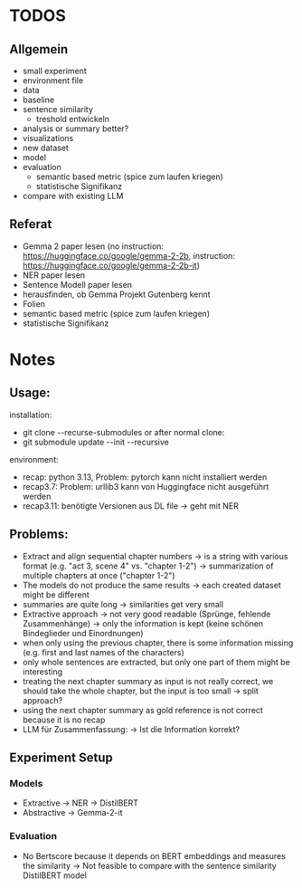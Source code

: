 # TODOS
## Allgemein
- small experiment
- environment file
- data
- baseline
- sentence similarity
    - treshold entwickeln
- analysis or summary better?
- visualizations
- new dataset
- model
- evaluation
    - semantic based metric (spice zum laufen kriegen)
    - statistische Signifikanz
- compare with existing LLM

## Referat
- Gemma 2 paper lesen (no instruction: https://huggingface.co/google/gemma-2-2b, instruction: https://huggingface.co/google/gemma-2-2b-it)
- NER paper lesen
- Sentence Modell paper lesen
- herausfinden, ob Gemma Projekt Gutenberg kennt
- Folien
- semantic based metric (spice zum laufen kriegen)
- statistische Signifikanz

# Notes
## Usage:
installation:
- git clone --recurse-submodules <insert-url>
or after normal clone: 
- git submodule update --init --recursive

environment: 
- recap: python 3.13, Problem: pytorch kann nicht installiert werden
- recap3.7: Problem: urllib3 kann von Huggingface nicht ausgeführt werden
- recap3.11: benötigte Versionen aus DL file  -> geht mit NER

## Problems:
- Extract and align sequential chapter numbers 
-> is a string with various format (e.g. "act 3, scene 4" vs. "chapter 1-2")
-> summarization of multiple chapters at once ("chapter 1-2")
- The models do not produce the same results -> each created dataset might be different
- summaries are quite long -> similarities get very small
- Extractive approach
-> not very good readable (Sprünge, fehlende Zusammenhänge)
-> only the information is kept (keine schönen Bindeglieder und Einordnungen)
- when only using the previous chapter, there is some information missing (e.g. first and last names of the characters)
- only whole sentences are extracted, but only one part of them might be interesting
- treating the next chapter summary as input is not really correct, we should take the whole chapter, but the input is too small -> split approach?
- using the next chapter summary as gold reference is not correct because it is no recap
- LLM für Zusammenfassung:
-> Ist die Information korrekt?

## Experiment Setup
### Models
- Extractive
-> NER
-> DistilBERT
- Abstractive
-> Gemma-2-it

### Evaluation
- No Bertscore because it depends on BERT embeddings and measures the similarity -> Not feasible to compare with the sentence similarity DistilBERT model 
